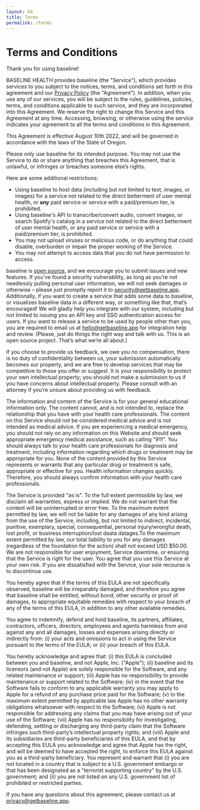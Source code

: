 ```yaml
---
layout: kb
title: Terms
permalink: /terms
---
```


# Terms and Conditions
Thank you for using baseline!

BASELINE HEALTH provides baseline (the "Service"), which provides services to you subject to the notices, terms, and conditions set forth in this agreement and our [Privacy Policy](/privacy) (the "Agreement"). In addition, when you use any of our services, you will be subject to the rules, guidelines, policies, terms, and conditions applicable to such service, and they are incorporated into this Agreement. We reserve the right to change this Service and this Agreement at any time. Accessing, browsing, or otherwise using the service indicates your agreement to all the terms and conditions in this Agreement.

This Agreement is effective August 10th 2022, and will be governed in accordance with the laws of the State of Oregon.

Please only use baseline for its intended purpose. You may not use the Service to do or share anything that breaches this Agreement, that is unlawful, or infringes or breaches someone else’s rights.

Here are some additional restrictions:
- Using baseline to host data (including but not limited to text, images, or images) for a service not related to the direct betterment of user mental health, or **any** paid service or service with a paid/premium tier, is prohibited.
- Using baseline's API to transcribe/convert audio, convert images, or search Spotify's catalog in a service not related to the direct betterment of user mental health, or any paid service or service with a paid/premium tier, is prohibited.
- You may not upload viruses or malicious code, or do anything that could disable, overburden or impair the proper working of the Service.
- You may not attempt to access data that you do not have permission to access.

baseline is [open source](https://github.com/nkalupahana/baseline), and we encourage you to submit issues and new features. If you’ve found a security vulnerability, as long as you’re not needlessly pulling personal user information, we will not seek damages or otherwise – please just promptly report it to [security@getbaseline.app](mailto:security@getbaseline.app). Additionally, if you want to create a service that adds some data to baseline, or visualizes baseline data in a different way, or something like that, that’s encouraged! We will gladly help you integrate with our system, including but not limited to issuing you an API key and SSO authentication access for users. If you want to release a service to be used by people other than you, you are required to email us at [hello@getbaseline.app](mailto:hello@getbaseline.app) for integration help and review. (Please, just do things the right way and talk with us. This is an open source project. That’s what we’re all about.)

If you choose to provide us feedback, we owe you no compensation, there is no duty of confidentiality between us, your submission automatically becomes our property, and we are free to develop services that may be competitive to those you offer or suggest. It is your responsibility to protect your own intellectual property; you should not make a submission to us if you have concerns about intellectual property. Please consult with an attorney if you’re unsure about providing us with feedback.

The information and content of the Service is for your general educational information only. The content cannot, and is not intended to, replace the relationship that you have with your health care professionals. The content on this Service should not be considered medical advice and is not intended as medical advice. If you are experiencing a medical emergency, you should not rely on any information on this Website and should seek appropriate emergency medical assistance, such as calling "911". You should always talk to your health care professionals for diagnosis and treatment, including information regarding which drugs or treatment may be appropriate for you. None of the content provided by this Service represents or warrants that any particular drug or treatment is safe, appropriate or effective for you. Health information changes quickly. Therefore, you should always confirm information with your health care professionals.

The Service is provided "as is". To the full extent permissible by law, we disclaim all warranties, express or implied. We do not warrant that the content will be uninterrupted or error free. To the maximum extent permitted by law, we will not be liable for any damages of any kind arising from the use of the Service, including, but not limited to indirect, incidental, punitive, exemplary, special, consequential, personal injury/wrongful death, lost profit, or business interruption/lost daata datages.To the maximum extent permitted by law, our total liability to you for any damages (regardless of the foundation for the action) shall not exceed USD $50.00. We are not responsible for user enjoyment, Service downtime, or ensuring that the Service is right for the user. You agree that you use this Service at your own risk. If you are dissatisfied with the Service, your sole recourse is to discontinue use.

You hereby agree that if the terms of this EULA are not specifically observed, baseline will be irreparably damaged, and therefore you agree that baseline shall be entitled, without bond, other security or proof of damages, to appropriate equitable remedies with respect to your breach of any of the terms of this EULA, in addition to any other available remedies.

You agree to indemnify, defend and hold baseline, its partners, affiliates, contractors, officers, directors, employees and agents harmless from and against any and all damages, losses and expenses arising directly or indirectly from: (i) your acts and omissions to act in using the Service pursuant to the terms of the EULA; or (ii) your breach of this EULA.

You hereby acknowledge and agree that: (i) this EULA is concluded between you and baseline, and not Apple, Inc. ("Apple"); (ii) baseline and its licensors (and not Apple) are solely responsible for the Software, and any related maintenance or support; (iii) Apple has no responsibility to provide maintenance or support related to the Software; (iv) in the event that the Software fails to conform to any applicable warranty you may apply to Apple for a refund of any purchase price paid for the Software; (v) to the maximum extent permitted by applicable law Apple has no other warranty obligations whatsoever with respect to the Software; (vi) Apple is not responsible for addressing any claims that you may have arising out of your use of the Software; (vii) Apple has no responsibility for investigating, defending, settling or discharging any third-party claim that the Software infringes such third-party’s intellectual property rights; and (viii) Apple and its subsidiaries are third-party beneficiaries of this EULA, and that by accepting this EULA you acknowledge and agree that Apple has the right, and will be deemed to have accepted the right, to enforce this EULA against you as a third-party beneficiary. You represent and warrant that (i) you are not located in a country that is subject to a U.S. government embargo or that has been designated as a "terrorist supporting country" by the U.S. government; and (ii) you are not listed on any U.S. government list of prohibited or restricted parties.

If you have any questions about this agreement, please contact us at [privacy@getbaseline.app](mailto:privacy@getbaseline.app).